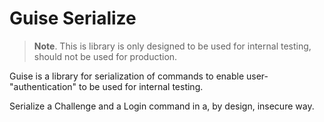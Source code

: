 # Guise Serialize

> **Note**. This is library is only designed to be used for internal testing, should not be used for production.

Guise is a library for serialization of commands to enable user-"authentication" to be used for internal testing.

Serialize a Challenge and a Login command in a, by design, insecure way.
